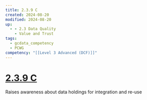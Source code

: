 ```yaml
---
title: 2.3.9 C
created: 2024-08-20
modified: 2024-08-20
up:
  - - 2.3 Data Quality
    - Value and Trust
tags:
  - gcdata_competency
  - PCWG
competency: "[[Level 3 Advanced (DCF)]]"
---
```

# [2.3.9 C](2.3.9%20C.md)
Raises awareness about data holdings for integration and re-use
